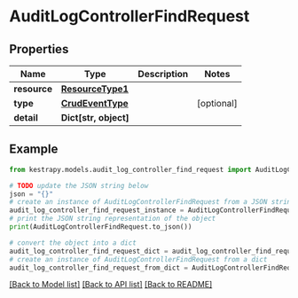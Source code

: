 # AuditLogControllerFindRequest


## Properties

Name | Type | Description | Notes
------------ | ------------- | ------------- | -------------
**resource** | [**ResourceType1**](ResourceType1.md) |  | 
**type** | [**CrudEventType**](CrudEventType.md) |  | [optional] 
**detail** | **Dict[str, object]** |  | 

## Example

```python
from kestrapy.models.audit_log_controller_find_request import AuditLogControllerFindRequest

# TODO update the JSON string below
json = "{}"
# create an instance of AuditLogControllerFindRequest from a JSON string
audit_log_controller_find_request_instance = AuditLogControllerFindRequest.from_json(json)
# print the JSON string representation of the object
print(AuditLogControllerFindRequest.to_json())

# convert the object into a dict
audit_log_controller_find_request_dict = audit_log_controller_find_request_instance.to_dict()
# create an instance of AuditLogControllerFindRequest from a dict
audit_log_controller_find_request_from_dict = AuditLogControllerFindRequest.from_dict(audit_log_controller_find_request_dict)
```
[[Back to Model list]](../README.md#documentation-for-models) [[Back to API list]](../README.md#documentation-for-api-endpoints) [[Back to README]](../README.md)



